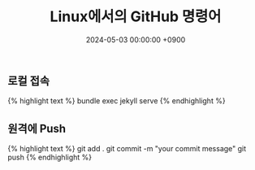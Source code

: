 ﻿---
classes: wide
toc: true
toc_label: "My Table of Contents"
#toc_icon: "cog"
layout: single
title: "Linux에서의 GitHub 명령어"
date: "2024-05-03 00:00:00 +0900"
last_modified_at: "2024-05-03 00:00:00 +0900"
categories:
  - GitHub
tags:
  - linux
  - github
author_profile: true
sidebar:
    nav: docs
---

## 로컬 접속
{% highlight text %}
bundle exec jekyll serve
{% endhighlight %}

## 원격에 Push
{% highlight text %}
git add .
git commit -m "your commit message"
git push
{% endhighlight %}